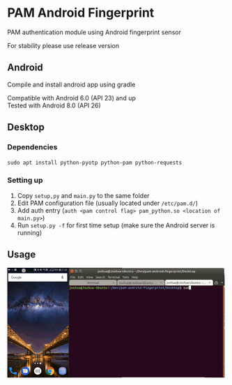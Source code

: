 # PAM Android Fingerprint

PAM authentication module using Android fingerprint sensor

For stability please use release version

## Android

Compile and install android app using gradle

Compatible with Android 6.0 (API 23) and up  
Tested with Android 8.0 (API 26)

## Desktop

### Dependencies
`sudo apt install python-pyotp python-pam python-requests`

### Setting up
 1. Copy `setup,py` and `main.py` to the same folder
 2. Edit PAM configuration file (usually located under `/etc/pam.d/`)
 3. Add auth entry (`auth <pam control flag> pam_python.so <location of main.py>`)
 4. Run `setup.py -f` for first time setup (make sure the Android server is running)

## Usage

![PAM Android Fingerprint in action](action.gif)